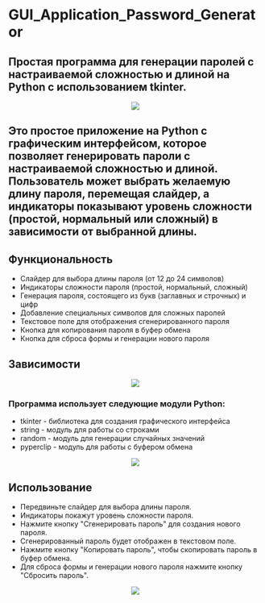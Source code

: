 # GUI_Application_Password_Generator
## Простая программа для генерации паролей с настраиваемой сложностью и длиной на Python с использованием tkinter.

<p align="center"> <img  src="https://github.com/rumiantsevaa/GUI_Application_Password_Generator/assets/89034072/fb484d6f-1e4f-46cf-a161-f0cef9205248"> </p>

## Это простое приложение на Python с графическим интерфейсом, которое позволяет генерировать пароли с настраиваемой сложностью и длиной. Пользователь может выбрать желаемую длину пароля, перемещая слайдер, а индикаторы показывают уровень сложности (простой, нормальный или сложный) в зависимости от выбранной длины.

## Функциональность
* Слайдер для выбора длины пароля (от 12 до 24 символов)
* Индикаторы сложности пароля (простой, нормальный, сложный)
* Генерация пароля, состоящего из букв (заглавных и строчных) и цифр
* Добавление специальных символов для сложных паролей
* Текстовое поле для отображения сгенерированного пароля
* Кнопка для копирования пароля в буфер обмена
* Кнопка для сброса формы и генерации нового пароля

## Зависимости

<p align="center"> <img  src="https://github.com/rumiantsevaa/GUI_Application_Password_Generator/assets/89034072/ff3cdcd5-2083-4815-9e4d-e14872fbec02"> </p>

### Программа использует следующие модули Python:
* tkinter - библиотека для создания графического интерфейса
* string - модуль для работы со строками
* random - модуль для генерации случайных значений
* pyperclip - модуль для работы с буфером обмена

<p align="center"> <img src="https://github.com/rumiantsevaa/GUI_Application_Password_Generator/assets/89034072/4a38733c-c870-401e-89c8-e7e0a5d28ff8"> </p>


## Использование
* Передвиньте слайдер для выбора длины пароля.
* Индикаторы покажут уровень сложности пароля.
* Нажмите кнопку "Сгенерировать пароль" для создания нового пароля.
* Сгенерированный пароль будет отображен в текстовом поле.
* Нажмите кнопку "Копировать пароль", чтобы скопировать пароль в буфер обмена.
* Для сброса формы и генерации нового пароля нажмите кнопку "Сбросить пароль".

<p align="center"> <img src="https://github.com/rumiantsevaa/GUI_Application_Password_Generator/assets/89034072/ff77ecdd-aceb-40ea-b30b-a46f3e5bbb01"> </p>

